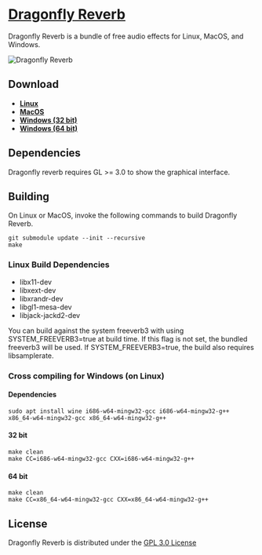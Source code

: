 # [Dragonfly Reverb](https://michaelwillis.github.io/dragonfly-reverb/)
Dragonfly Reverb is a bundle of free audio effects for Linux, MacOS, and Windows. 

![Dragonfly Reverb](collage.png)

## Download

* **[Linux](https://github.com/michaelwillis/dragonfly-reverb/releases/download/3.2.10/dragonfly-reverb-linux-x86_64-3.2.10.zip)**
* **[MacOS](https://github.com/michaelwillis/dragonfly-reverb/releases/download/3.2.10/dragonfly-reverb-mac-universal-3.2.10.zip)**
* **[Windows (32 bit)](https://github.com/michaelwillis/dragonfly-reverb/releases/download/3.2.10/dragonfly-reverb-win32-3.2.10.zip)**
* **[Windows (64 bit)](https://github.com/michaelwillis/dragonfly-reverb/releases/download/3.2.10/dragonfly-reverb-win64-3.2.10.zip)**

## Dependencies

Dragonfly reverb requires GL >= 3.0 to show the graphical interface.

## Building

On Linux or MacOS, invoke the following commands to build Dragonfly
Reverb.

```
git submodule update --init --recursive
make
```

### Linux Build Dependencies

* libx11-dev
* libxext-dev
* libxrandr-dev
* libgl1-mesa-dev
* libjack-jackd2-dev

You can build against the system freeverb3 with using SYSTEM_FREEVERB3=true at build time. If this flag is not set, the bundled freeverb3 will be used. If SYSTEM_FREEVERB3=true, the build also requires libsamplerate.

### Cross compiling for Windows (on Linux)

#### Dependencies 
```
sudo apt install wine i686-w64-mingw32-gcc i686-w64-mingw32-g++ x86_64-w64-mingw32-gcc x86_64-w64-mingw32-g++
```

#### 32 bit
```
make clean
make CC=i686-w64-mingw32-gcc CXX=i686-w64-mingw32-g++
```

#### 64 bit
```
make clean
make CC=x86_64-w64-mingw32-gcc CXX=x86_64-w64-mingw32-g++
```

## License

Dragonfly Reverb is distributed under the [GPL 3.0 License](https://www.gnu.org/licenses/gpl-3.0.en.html)
